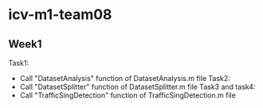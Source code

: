 # icv-m1-team08

## **Week1**

Task1:
- Call "DatasetAnalysis" function of DatasetAnalysis.m file
Task2:
- Call "DatasetSplitter" function of DatasetSplitter.m file
Task3 and task4:
- Call "TrafficSingDetection" function of TrafficSingDetection.m file